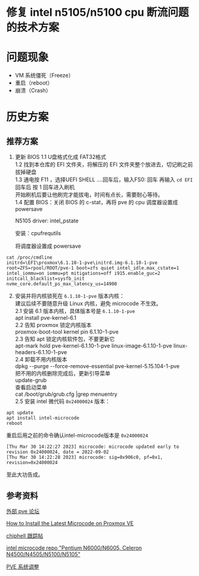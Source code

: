 # 修复 intel n5105/n5100 cpu 断流问题的技术方案

# 问题现象

* VM 系统僵死（Freeze）
* 重启（reboot）
* 崩溃（Crash）

# 历史方案

## 推荐方案

1. 更新 BIOS
1.1 U盘格式化成 FAT32格式  
1.2 找到本仓库的 EFI 文件夹，将解压的 EFI 文件夹整个放进去，切记刷之前拔掉硬盘  
1.3 通电按 F11 ，选择UEFI SHELL ....回车后，输入FS0: 回车   再输入 ``cd EFI`` 回车后 按 1 回车进入刷机  
开始刷机后要让他刷完才能拔电，时间有点长，需要耐心等待。  
1.4 配置 BIOS：关闭 BIOS 的 c-stat，再将 pve 的 cpu 调度器设置成 powersave  
  
   N5105 driver: intel_pstate

   安装：cpufrequtils
   
   将调度器设置成 powersave

```shell
cat /proc/cmdline
initrd=\EFI\proxmox\6.1.10-1-pve\initrd.img-6.1.10-1-pve root=ZFS=rpool/ROOT/pve-1 boot=zfs quiet intel_idle.max_cstate=1 intel_iommu=on iommu=pt mitigations=off i915.enable_guc=2 initcall_blacklist=sysfb_init nvme_core.default_ps_max_latency_us=14900
```
2. 安装并将内核锁死在 ``6.1.10-1-pve`` 版本内核：  
建议后续不要随意升级 Linux 内核，避免 microcode 不生效。  
2.1 安装 6.1 版本内核，具体版本号是 ``6.1.10-1-pve``  
apt install pve-kernel-6.1   
2.2 告知 proxmox 锁定内核版本   
proxmox-boot-tool kernel pin 6.1.10-1-pve  
2.3 告知 apt 锁定内核软件包，不要更新它  
apt-mark hold pve-kernel-6.1.10-1-pve linux-image-6.1.10-1-pve linux-headers-6.1.10-1-pve  
2.4 卸载不用内核版本  
dpkg --purge --force-remove-essential pve-kernel-5.15.104-1-pve  
把不用的内核删除完成后，更新引导菜单  
update-grub  
查看启动菜单  
cat /boot/grub/grub.cfg |grep menuentry  
2.5 安装 intel 微代码 ``0x24000024`` 版本：  
```shell
apt update
apt install intel-microcode
reboot
```
重启后用之前的命令确认intel-microcode版本是 ``0x24000024``  
```shell
[Thu Mar 30 14:22:27 2023] microcode: microcode updated early to revision 0x24000024, date = 2022-09-02
[Thu Mar 30 14:22:28 2023] microcode: sig=0x906c0, pf=0x1, revision=0x24000024
```
至此大功告成。
## 参考资料

[外部 pve 论坛](https://forum.proxmox.com/threads/vm-freezes-irregularly.111494/page-31)

[How to Install the Latest Microcode on Proxmox VE](https://cyrusyip.org/en/post/2023/01/31/install-microcode-on-proxmox/)

[chiphell 跟踪帖](https://www.chiphell.com/forum.php?mod=viewthread&tid=2446440&extra=&ordertype=1&page=1&mobile=no)

[intel microcode repo "Pentium N6000/N6005, Celeron N4500/N4505/N5100/N5105"](https://github.com/intel/Intel-Linux-Processor-Microcode-Data-Files/releases)

[PVE 系统调整](https://gitee.com/callmer/pve_toss_notes/blob/master/03.PVE%E7%B3%BB%E7%BB%9F%E8%B0%83%E6%95%B4.md)

